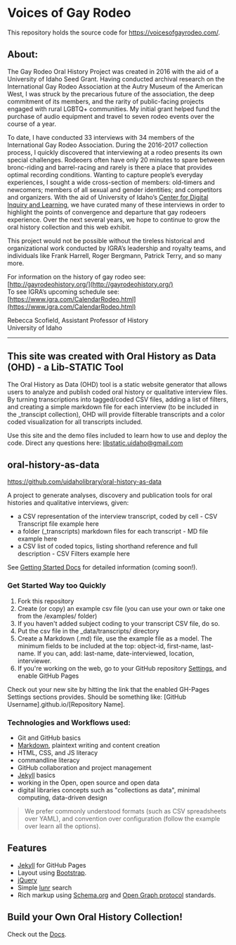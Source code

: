 # Voices of Gay Rodeo

This repository holds the source code for <https://voicesofgayrodeo.com/>.

## About:

The Gay Rodeo Oral History Project was created in 2016 with the aid of a University of Idaho Seed Grant. Having conducted archival research on the International Gay Rodeo Association at the Autry Museum of the American West, I was struck by the precarious future of the association, the deep commitment of its members, and the rarity of public-facing projects engaged with rural LGBTQ+ communities. My initial grant helped fund the purchase of audio equipment and travel to seven rodeo events over the course of a year.

To date, I have conducted 33 interviews with 34 members of the International Gay Rodeo Association. During the 2016-2017 collection process, I quickly discovered that interviewing at a rodeo presents its own special challenges. Rodeoers often have only 20 minutes to spare between bronc-riding and barrel-racing and rarely is there a place that provides optimal recording conditions. Wanting to capture people’s everyday experiences, I sought a wide cross-section of members: old-timers and newcomers; members of all sexual and gender identities; and competitors and organizers. With the aid of University of Idaho’s [Center for Digital Inquiry and Learning](https://cdil.lib.uidaho.edu/), we have curated many of these interviews in order to highlight the points of convergence and departure that gay rodeoers experience. Over the next several years, we hope to continue to grow the oral history collection and this web exhibit.

This project would not be possible without the tireless historical and organizational work conducted by IGRA’s leadership and royalty teams, and individuals like Frank Harrell, Roger Bergmann, Patrick Terry, and so many more.

For information on the history of gay rodeo see: [http://gayrodeohistory.org/](http://gayrodeohistory.org/)  
To see IGRA’s upcoming schedule see: [https://www.igra.com/CalendarRodeo.html](https://www.igra.com/CalendarRodeo.html)

Rebecca Scofield, Assistant Professor of History  
University of Idaho

---

## This site was created with Oral History as Data (OHD) - a Lib-STATIC Tool

The Oral History as Data (OHD) tool is a static website generator that allows users to analyze and publish coded oral history or qualitative interview files. By turning transcriptions into tagged/coded CSV files, adding a list of filters, and creating a simple markdown file for each interview (to be included in the _transcipt collection), OHD will provide filterable transcripts and a color coded visualization for all transcripts included. 

Use this site and the demo files included to learn how to use and deploy the code. Direct any questions here: 
<libstatic.uidaho@gmail.com>

## oral-history-as-data

<https://github.com/uidaholibrary/oral-history-as-data>

A project to generate analyses, discovery and publication tools for oral histories and qualitative interviews, given:

- a CSV representation of the interview transcript, coded by cell - CSV Transcript file example here
- a folder (_transcripts) markdown files for each transcript - MD file example here
- a CSV list of coded topics, listing shorthand reference and full description - CSV Filters example here

See [Getting Started Docs](docs/index.md) for detailed information (coming soon!).

### Get Started Way too Quickly

1. Fork this repository
2. Create (or copy) an example csv file (you can use your own or take one from the /examples/ folder)
3. If you haven't added subject coding to your transcript CSV file, do so.
4. Put the csv file in the _data/transcripts/ directory
5. Create a Markdown (.md) file, use the example file as a model. The minimum fields to be included at the top: object-id, 
first-name, last-name. If you can, add: last-name, date-interviewed, location, interviewer. 
6. If you're working on the web, go to your GitHub repository [Settings](/settings), and enable GitHub Pages

Check out your new site by hitting the link that the enabled GH-Pages Settings sections provides. Should be something like: [GitHub Username].github.io/[Repository Name].

### Technologies and Workflows used:

- Git and GitHub basics
- [Markdown](https://guides.github.com/features/mastering-markdown/), plaintext writing and content creation
- HTML, CSS, and JS literacy
- commandline literacy
- GitHub collaboration and project management
- [Jekyll](https://jekyllrb.com/) basics
- working in the Open, open source and open data
- digital libraries concepts such as "collections as data", minimal computing, data-driven design

> We prefer commonly understood formats (such as CSV spreadsheets over YAML), and convention over configuration (follow the example over learn all the options).

## Features

- [Jekyll](https://jekyllrb.com/) for GitHub Pages 
- Layout using [Bootstrap](https://getbootstrap.com/docs/4.0/getting-started/introduction/).
- [jQuery](https://jquery.com/)
- Simple [lunr](https://lunrjs.com/) search 
- Rich markup using [Schema.org](http://schema.org) and [Open Graph protocol](http://ogp.me/) standards.

## Build your Own Oral History Collection! 

Check out the [Docs](docs/index.md).


